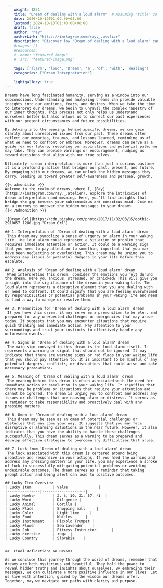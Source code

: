 ```yaml
---
    weight: 1251
    title: "Dream of dealing with a loud alarm"  # Assuming 'title' column exists
    date: 2024-10-13T01:03:00+08:00
    lastmod: 2024-10-13T01:03:00+08:00
    draft: false
    author: "ray"
    authorLink: "https://instagram.com/ray._.atelier"
    description: "Discover how 'Dream of dealing with a loud alarm' can interpret your future and uncover its significant meanings in your life."
    #images: []
    #resources:
    #- name: "featured-image"
    #  src: "featured-image.png"
    
    tags: ['alarm', 'loud', 'Dream', 'a', 'of', 'with', 'dealing']
    categories: ["Dream Interpretation"]
    
    lightgallery: true
---
```

    
    Dreams have long fascinated humanity, serving as a window into our subconscious. Understanding and analyzing dreams can provide valuable insights into our emotions, fears, and desires. When we take the time to interpret our dreams, we begin to unravel the complex tapestry of our inner thoughts. This process not only helps us understand ourselves better but also allows us to connect our past experiences with our present circumstances and future possibilities.
    
    By delving into the meanings behind specific dreams, we can gain clarity about unresolved issues from our past. These dreams often reflect our memories, traumas, and lessons learned, reminding us of what we need to confront or embrace. Moreover, dreams can serve as a guide for our future, revealing our aspirations and potential paths we may take. They can provide warnings or encouragement, nudging us toward decisions that align with our true selves.
    
    Ultimately, dream interpretation is more than just a curious pastime; it is a profound practice that bridges our past, present, and future. By engaging with our dreams, we can unlock the hidden messages they carry, leading us toward greater self-awareness and personal growth.
    
    {{< admonition >}}
    Welcome to the realm of dreams, where I, [Ray](https://instagram.com/ray._.atelier), explore the intricacies of dream interpretation and meaning. Here, you’ll find insights that bridge the gap between your subconscious and conscious mind. Join me on a journey to uncover the hidden messages in your dreams.
    {{< /admonition >}}
    
    ![Dream Grl](https://cdn.pixabay.com/photo/2017/11/02/03/35/gothic-2910057_1280.jpg "Dream Grl")
    
    ## 1. Interpretation of 'Dream of dealing with a loud alarm' dream
     This dream may symbolize a sense of urgency or alarm in your waking life. The loud alarm could represent a situation or problem that requires immediate attention or action. It could be a warning sign that you need to pay attention to something important that you may have been neglecting or overlooking. This dream may be urging you to address any issues or potential dangers in your life before they escalate.
    
    ## 2. Analysis of 'Dream of dealing with a loud alarm' dream
     When interpreting this dream, consider the emotions you felt during the dream. Were you anxious, stressed, or panicked? This will give you insight into the significance of the dream in your waking life. The loud alarm represents a disruptive element that you are dealing with or need to confront. It could signify that you are feeling overwhelmed by responsibilities or potential problems in your waking life and need to find a way to manage or resolve them.
    
    ## 3. Premonition for 'Dream of dealing with a loud alarm' dream
     If you have this dream, it may serve as a premonition to be alert and prepared for any unexpected challenges or emergencies that may arise today. It suggests that you may encounter situations that require quick thinking and immediate action. Pay attention to your surroundings and trust your instincts to effectively handle any unforeseen events.
    
    ## 4. Signs in 'Dream of dealing with a loud alarm' dream
     The main sign conveyed in this dream is the loud alarm itself. It represents a warning or signal that should not be ignored. It may indicate that there are warning signs or red flags in your waking life that you should pay attention to. It is important to be mindful of any potential dangers, conflicts, or disruptions that could arise and take necessary precautions.
    
    ## 5. Meaning of 'Dream of dealing with a loud alarm' dream
     The meaning behind this dream is often associated with the need for immediate action or resolution in your waking life. It signifies that there may be problems or situations that require your attention and cannot be ignored. The dream is urging you to confront and address any issues or challenges that are causing alarm or distress. It serves as a reminder to take responsibility and proactively deal with any pressing matters.
    
    ## 6. Omen in 'Dream of dealing with a loud alarm' dream
     This dream may be seen as an omen of potential challenges or obstacles that may come your way. It suggests that you may face disruptive or alarming situations in the near future. However, it also indicates that you have the ability to handle these challenges successfully. This dream serves as a warning to be prepared and develop effective strategies to overcome any difficulties that arise.
    
    ## 7. Luck from 'Dream of dealing with a loud alarm' dream
     The luck associated with this dream is centered around being proactive and responsive in your actions. If you heed the warning and address any pressing matters in your life, you may experience a stroke of luck in successfully mitigating potential problems or avoiding undesirable outcomes. The dream serves as a reminder that taking prompt action and being alert can lead to positive outcomes.
    
    ## Lucky Item Overview
    | Lucky Item          | Value              |
    |---------------|--------------------|
    | Lucky Number        | 2, 8, 10, 21, 37, 41  |
    | Lucky Word          | Diligence |
    | Lucky Animal        | Gorilla |
    | Lucky Place         | Shopping mall     |
    | Lucky Color         | Light lime     |
    | Lucky Food          | Waffles      |
    | Lucky Instrument    | Piccolo Trumpet |
    | Lucky Flower        | Sea Lavender    |
    | Lucky Job           | Fitness Instructor       |
    | Lucky Exercise      | Yoga  |
    | Lucky Country       | Slovakia    |
    
    
    ##  Final Reflections on Dreams
    
    As we conclude this journey through the world of dreams, remember that dreams are both mysterious and beautiful. They hold the power to reveal hidden truths and insights about ourselves. By embracing their messages, we can cultivate a more positive influence in our lives. Let us live with intention, guided by the wisdom our dreams offer. Together, may we navigate our paths with clarity and purpose.
    